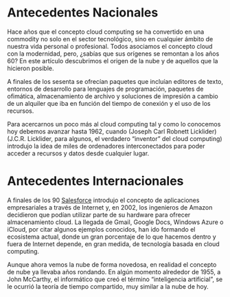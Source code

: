 # Antecedentes Nacionales
Hace años que el concepto cloud computing se ha convertido en una commodity no solo en el sector tecnológico, sino en cualquier ámbito de nuestra vida personal o profesional. Todos asociamos el concepto cloud con la modernidad, pero, ¿sabías que sus orígenes se remontan a los años 60? En este artículo descubrimos el origen de la nube y de aquellos que la hicieron posible.

A finales de los sesenta se ofrecían paquetes que incluían editores de texto, entornos de desarrollo para lenguajes de programación, paquetes de ofimática, almacenamiento de archivo y soluciones de impresión a cambio de un alquiler que iba en función del tiempo de conexión y el uso de los recursos.

Para acercarnos un poco más al cloud computing tal y como lo conocemos hoy debemos avanzar hasta 1962, cuando (Joseph Carl Robnett Licklider) (J.C.R. Licklider, para algunos, el verdadero “inventor” del cloud computing) introdujo la idea de miles de ordenadores interconectados para poder acceder a recursos y datos desde cualquier lugar.
# Antecedentes Internacionales
A finales de los 90 [Salesforce](http://www.salesforceben.com/brief-history-salesforce-com/) introdujo el concepto de aplicaciones empresariales a través de Internet y, en 2002, los ingenieros de Amazon decidieron que podían utilizar parte de su hardware para ofrecer almacenamiento cloud. La llegada de Gmail, Google Docs, Windows Azure o iCloud, por citar algunos ejemplos conocidos, han ido formando el ecosistema actual, donde un gran porcentaje de lo que hacemos dentro y fuera de Internet depende, en gran medida, de tecnología basada en cloud computing.

Aunque ahora vemos la nube de forma novedosa, en realidad el concepto de nube ya llevaba años rondando. En algún momento alrededor de 1955, a John McCarthy, el informático que creó el término “inteligencia artificial”, se le ocurrió la teoría de tiempo compartido, muy similar a la nube de hoy.